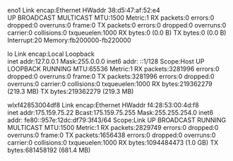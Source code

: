 eno1      Link encap:Ethernet  HWaddr 38:d5:47:af:52:e4  
          UP BROADCAST MULTICAST  MTU:1500  Metric:1
          RX packets:0 errors:0 dropped:0 overruns:0 frame:0
          TX packets:0 errors:0 dropped:0 overruns:0 carrier:0
          collisions:0 txqueuelen:1000 
          RX bytes:0 (0.0 B)  TX bytes:0 (0.0 B)
          Interrupt:20 Memory:fb200000-fb220000 

lo        Link encap:Local Loopback  
          inet addr:127.0.0.1  Mask:255.0.0.0
          inet6 addr: ::1/128 Scope:Host
          UP LOOPBACK RUNNING  MTU:65536  Metric:1
          RX packets:3281996 errors:0 dropped:0 overruns:0 frame:0
          TX packets:3281996 errors:0 dropped:0 overruns:0 carrier:0
          collisions:0 txqueuelen:1000 
          RX bytes:219362279 (219.3 MB)  TX bytes:219362279 (219.3 MB)

wlxf42853004df8 Link encap:Ethernet  HWaddr f4:28:53:00:4d:f8  
          inet addr:175.159.75.22  Bcast:175.159.75.255  Mask:255.255.254.0
          inet6 addr: fe80::957e:12dc:df79:3f43/64 Scope:Link
          UP BROADCAST RUNNING MULTICAST  MTU:1500  Metric:1
          RX packets:2829749 errors:0 dropped:0 overruns:0 frame:0
          TX packets:1656438 errors:0 dropped:0 overruns:0 carrier:0
          collisions:0 txqueuelen:1000 
          RX bytes:1094484473 (1.0 GB)  TX bytes:681458192 (681.4 MB)

